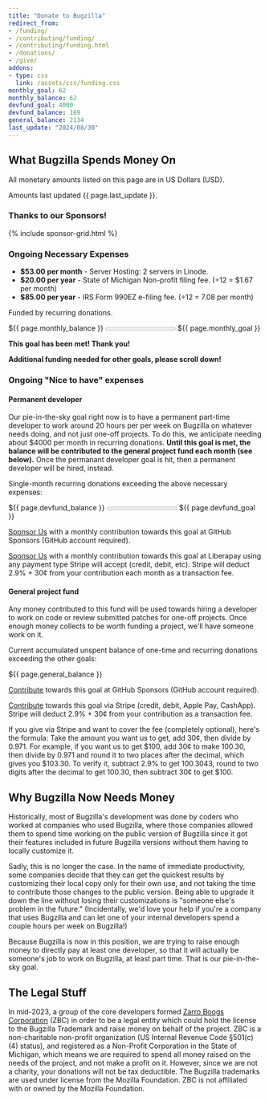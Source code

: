 ```yaml
---
title: "Donate to Bugzilla"
redirect_from:
- /funding/
- /contributing/funding/
- /contributing/funding.html
- /donations/
- /give/
addons:
- type: css
  link: /assets/css/funding.css
monthly_goal: 62
monthly_balance: 62
devfund_goal: 4000
devfund_balance: 169
general_balance: 2134
last_update: "2024/08/30"
---
```


<h2>What Bugzilla Spends Money On</h2>

<p>All monetary amounts listed on this page are in US Dollars (USD).</p>
<p>Amounts last updated {{ page.last_update }}.</p>

<h3>Thanks to our Sponsors!</h3>
{% include sponsor-grid.html %}

<h3>Ongoing Necessary Expenses</h3>

<ul>
<li><strong>$53.00 per month</strong> - Server Hosting: 2 servers in Linode.</li>
<li><strong>$20.00 per year</strong> - State of Michigan Non-profit filing fee. (÷12 = $1.67 per month)</li>
<li><strong>$85.00 per year</strong> - IRS Form 990EZ e-filing fee. (÷12 = 7.08 per month)</li>
</ul>

<p>Funded by recurring donations.</p>

<div class="fundprogress">
<span class="fundprogressbar_current">${{ page.monthly_balance }}</span>
<progress class="fundprogressbar" max="{{ page.monthly_goal }}" value="{{ page.monthly_balance }}"></progress>
<span class="fundprogressbar_total">${{ page.monthly_goal }}</span>
</div>

<p><b>This goal has been met! Thank you!</b></p>
<p><b>Additional funding needed for other goals, please scroll down!</b></p>

<h3>Ongoing "Nice to have" expenses</h3>

<h4>Permanent developer</h4>

<p>Our pie-in-the-sky goal right now is to have a permanent part-time developer
to work around 20 hours per per week on Bugzilla on whatever needs doing, and
not just one-off projects. To do this, we anticipate needing about $4000 per
month in recurring donations. <b>Until this goal is met, the balance will be
contributed to the general project fund each month (see below).</b> Once the permanant
developer goal is hit, then a permanent developer will be hired, instead.</p>

<p>Single-month recurring donations exceeding the above necessary expenses:</p>

<div class="fundprogress">
<span class="fundprogressbar_current">${{ page.devfund_balance }}</span>
<progress class="fundprogressbar" max="{{ page.devfund_goal }}" value="{{ page.devfund_balance }}"></progress>
<span class="fundprogressbar_total">${{ page.devfund_goal }}</span>
</div>

<p>
<a href="https://github.com/sponsors/bugzilla" class="button primary">Sponsor Us</a> with a monthly contribution towards this goal at GitHub Sponsors (GitHub account required).
<p>

<p>
<a href="https://liberapay.com/bugzilla/" class="button primary">Sponsor Us</a> with a monthly contribution towards this goal at Liberapay using any payment type Stripe will accept (credit, debit, etc). Stripe will deduct 2.9% + 30¢ from your contribution each month as a transaction fee.
<p>

<h4>General project fund</h4>

<p>Any money contributed to this fund will be used towards hiring a developer
to work on code or review submitted patches for one-off projects. Once enough
money collects to be worth funding a project, we'll have someone work on it.</p>

<p>Current accumulated unspent balance of one-time and recurring donations
exceeding the other goals:</p>
<div class="fundprogress"><span class="fundprogressbar_current">${{ page.general_balance }}</span></div>

<p>
<a href="https://github.com/sponsors/bugzilla" class="button primary">Contribute</a> towards this goal at GitHub Sponsors (GitHub account required).
</p>
<p>
<a href="https://donate.stripe.com/eVadTl5xa53RcIEeUV" class="button primary">Contribute</a> towards this goal via Stripe (credit, debit, Apple Pay, CashApp). Stripe will deduct 2.9% + 30¢ from your contribution as a transaction fee.
</p>
<p>If you give via Stripe and want to cover the fee (completely optional), here's the formula: Take the amount you want us to get, add 30¢, then divide by 0.971.  For example, if you want us to get $100, add 30¢ to make 100.30, then divide by 0.971 and round it to two places after the decimal, which gives you $103.30. To verify it, subtract 2.9% to get 100.3043, round to two digits after the decimal to get 100.30, then subtract 30¢ to get $100.</p>

<h2>Why Bugzilla Now Needs Money</h2>

<p>Historically, most of Bugzilla's development was done by coders who worked
at companies who used Bugzilla, where those companies allowed them to spend
time working on the public version of Bugzilla since it got their features
included in future Bugzilla versions without them having to locally customize
it.</p>

<p>Sadly, this is no longer the case. In the name of immediate productivity,
some companies decide that they can get the quickest results by customizing
their local copy only for their own use, and not taking the time to contribute
those changes to the public version. Being able to upgrade it down the line
without losing their customizations is "someone else's problem in the future."
(Incidentally, we'd love your help if you're a company that uses Bugzilla and
can let one of your internal developers spend a couple hours per week on
Bugzilla!)</p>

<p>Because Bugzilla is now in this position, we are trying to raise enough
money to directly pay at least one developer, so that it will actually be
someone's job to work on Bugzilla, at least part time. That is our
pie-in-the-sky goal.</p>

<h2>The Legal Stuff</h2>

<p>In mid-2023, a group of the core developers formed <a
href="/about/zarroboogs.html">Zarro Boogs Corporation</a> (ZBC) in order to be
a legal entity which could hold the license to the Bugzilla Trademark and raise
money on behalf of the project. ZBC is a non-charitable non-profit organization
(US Internal Revenue Code §501(c)(4) status), and registered as a
Non-Profit Corporation in the State of Michigan, which means we are required to
spend all money raised on the needs of the project, and not make a profit on
it. However, since we are not a charity, your donations will not be tax
deductible. The Bugzilla trademarks are used under license from the Mozilla
Foundation. ZBC is not affiliated with or owned by the Mozilla Foundation.</p>

